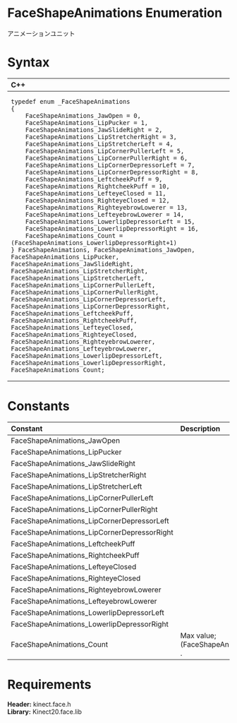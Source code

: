 FaceShapeAnimations Enumeration  
===============================  

アニメーションユニット <span id="syntaxSection"></span>

Syntax  
======  

<table>
<colgroup>
<col width="100%" />
</colgroup>
<thead>
<tr class="header">
<th align="left">C++</th>
</tr>
</thead>
<tbody>
<tr class="odd">
<td align="left"><pre><code>typedef enum _FaceShapeAnimations  
{  
    FaceShapeAnimations_JawOpen = 0,  
    FaceShapeAnimations_LipPucker = 1,  
    FaceShapeAnimations_JawSlideRight = 2,  
    FaceShapeAnimations_LipStretcherRight = 3,  
    FaceShapeAnimations_LipStretcherLeft = 4,  
    FaceShapeAnimations_LipCornerPullerLeft = 5,  
    FaceShapeAnimations_LipCornerPullerRight = 6,  
    FaceShapeAnimations_LipCornerDepressorLeft = 7,  
    FaceShapeAnimations_LipCornerDepressorRight = 8,  
    FaceShapeAnimations_LeftcheekPuff = 9,  
    FaceShapeAnimations_RightcheekPuff = 10,  
    FaceShapeAnimations_LefteyeClosed = 11,  
    FaceShapeAnimations_RighteyeClosed = 12,  
    FaceShapeAnimations_RighteyebrowLowerer = 13,  
    FaceShapeAnimations_LefteyebrowLowerer = 14,  
    FaceShapeAnimations_LowerlipDepressorLeft = 15,  
    FaceShapeAnimations_LowerlipDepressorRight = 16,  
    FaceShapeAnimations_Count = (FaceShapeAnimations_LowerlipDepressorRight+1)  
} FaceShapeAnimations, FaceShapeAnimations_JawOpen, FaceShapeAnimations_LipPucker, FaceShapeAnimations_JawSlideRight, FaceShapeAnimations_LipStretcherRight, FaceShapeAnimations_LipStretcherLeft, FaceShapeAnimations_LipCornerPullerLeft, FaceShapeAnimations_LipCornerPullerRight, FaceShapeAnimations_LipCornerDepressorLeft, FaceShapeAnimations_LipCornerDepressorRight, FaceShapeAnimations_LeftcheekPuff, FaceShapeAnimations_RightcheekPuff, FaceShapeAnimations_LefteyeClosed, FaceShapeAnimations_RighteyeClosed, FaceShapeAnimations_RighteyebrowLowerer, FaceShapeAnimations_LefteyebrowLowerer, FaceShapeAnimations_LowerlipDepressorLeft, FaceShapeAnimations_LowerlipDepressorRight, FaceShapeAnimations_Count;</code></pre></td>
</tr>
</tbody>
</table>

<span id="ID4E2C"></span>

Constants  
=========  

<table>
<colgroup>
<col width="50%" />
<col width="50%" />
</colgroup>
<thead>
<tr class="header">
<th align="left">Constant</th>
<th align="left">Description</th>
</tr>
</thead>
<tbody>
<tr class="odd">
<td align="left">FaceShapeAnimations_JawOpen</td>
<td align="left"></td>
</tr>
<tr class="even">
<td align="left">FaceShapeAnimations_LipPucker</td>
<td align="left"></td>
</tr>
<tr class="odd">
<td align="left">FaceShapeAnimations_JawSlideRight</td>
<td align="left"></td>
</tr>
<tr class="even">
<td align="left">FaceShapeAnimations_LipStretcherRight</td>
<td align="left"></td>
</tr>
<tr class="odd">
<td align="left">FaceShapeAnimations_LipStretcherLeft</td>
<td align="left"></td>
</tr>
<tr class="even">
<td align="left">FaceShapeAnimations_LipCornerPullerLeft</td>
<td align="left"></td>
</tr>
<tr class="odd">
<td align="left">FaceShapeAnimations_LipCornerPullerRight</td>
<td align="left"></td>
</tr>
<tr class="even">
<td align="left">FaceShapeAnimations_LipCornerDepressorLeft</td>
<td align="left"></td>
</tr>
<tr class="odd">
<td align="left">FaceShapeAnimations_LipCornerDepressorRight</td>
<td align="left"></td>
</tr>
<tr class="even">
<td align="left">FaceShapeAnimations_LeftcheekPuff</td>
<td align="left"></td>
</tr>
<tr class="odd">
<td align="left">FaceShapeAnimations_RightcheekPuff</td>
<td align="left"></td>
</tr>
<tr class="even">
<td align="left">FaceShapeAnimations_LefteyeClosed</td>
<td align="left"></td>
</tr>
<tr class="odd">
<td align="left">FaceShapeAnimations_RighteyeClosed</td>
<td align="left"></td>
</tr>
<tr class="even">
<td align="left">FaceShapeAnimations_RighteyebrowLowerer</td>
<td align="left"></td>
</tr>
<tr class="odd">
<td align="left">FaceShapeAnimations_LefteyebrowLowerer</td>
<td align="left"></td>
</tr>
<tr class="even">
<td align="left">FaceShapeAnimations_LowerlipDepressorLeft</td>
<td align="left"></td>
</tr>
<tr class="odd">
<td align="left">FaceShapeAnimations_LowerlipDepressorRight</td>
<td align="left"></td>
</tr>
<tr class="even">
<td align="left">FaceShapeAnimations_Count</td>
<td align="left">Max value; (FaceShapeAnimations_LowerlipDepressorRight+1) .</td>
</tr>
</tbody>
</table>

<span id="requirements"></span>

Requirements  
============  

**Header:** kinect.face.h  
**Library:** Kinect20.face.lib  



<!--Please do not edit the data in the comment block below.-->
<!--
TOCTitle : FaceShapeAnimations Enumeration
RLTitle : FaceShapeAnimations Enumeration
KeywordK : FaceShapeAnimations enumeration
HelpPriority : 2
KeywordF : FaceShapeAnimations
KeywordF : Microsoft.Kinect.face.FaceShapeAnimations
KeywordA : T:Microsoft.Kinect.face.FaceShapeAnimations
AssetID : T:Microsoft.Kinect.face.FaceShapeAnimations
Locale : en-us
CommunityContent : 1
APIType : Managed
APILocation : 
APIName : Microsoft.Kinect.face.FaceShapeAnimations
TargetOS : Windows
TopicType : kbSyntax
DevLang : C++
DocSet : K4Wv2
ProjType : K4Wv2Proj
Technology : Kinect for Windows
Product : Kinect for Windows SDK v2
productversion : 20
-->

